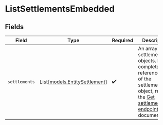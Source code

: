 # ListSettlementsEmbedded


## Fields

| Field                                                                                                                                                    | Type                                                                                                                                                     | Required                                                                                                                                                 | Description                                                                                                                                              |
| -------------------------------------------------------------------------------------------------------------------------------------------------------- | -------------------------------------------------------------------------------------------------------------------------------------------------------- | -------------------------------------------------------------------------------------------------------------------------------------------------------- | -------------------------------------------------------------------------------------------------------------------------------------------------------- |
| `settlements`                                                                                                                                            | List[[models.EntitySettlement](../models/entitysettlement.md)]                                                                                           | :heavy_check_mark:                                                                                                                                       | An array of settlement objects. For a complete reference<br/>of the settlement object, refer to the [Get settlement endpoint](get-settlement) documentation. |